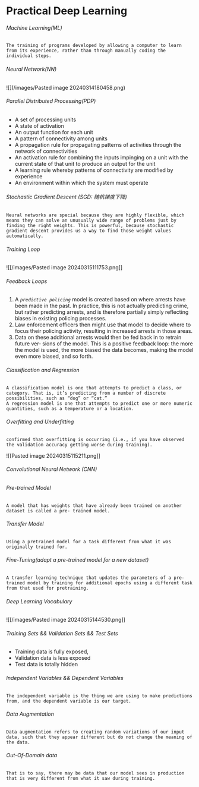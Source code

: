 # Practical Deep Learning

###### Machine Learning(ML)
	The training of programs developed by allowing a computer to learn from its experience, rather than through manually coding the individual steps.
###### Neural Network(NN)
![](/images/Pasted image 20240314180458.png)
###### Parallel Distributed Processing(PDP)
- A set of processing units 
- A state of activation 
- An output function for each unit 
- A pattern of connectivity among units
- A propagation rule for propagating patterns of activities through the network of connectivities
- An activation rule for combining the inputs impinging on a unit with the current state of that unit to produce an output for the unit
- A learning rule whereby patterns of connectivity are modified by experience
- An environment within which the system must operate
###### Stochastic Gradient Descent (SGD: 随机梯度下降)
	Neural networks are special because they are highly flexible, which means they can solve an unusually wide range of problems just by finding the right weights. This is powerful, because stochastic gradient descent provides us a way to find those weight values automatically.
###### Training Loop
![[/images/Pasted image 20240315111753.png]]
###### Feedback Loops 
1. A *`predictive policing`* model is created based on where arrests have been made in the past. In practice, this is not actually predicting crime, but rather predicting arrests, and is therefore partially simply reflecting biases in existing policing processes. 
2. Law enforcement officers then might use that model to decide where to focus their policing activity, resulting in increased arrests in those areas. 
3. Data on these additional arrests would then be fed back in to retrain future ver‐ sions of the model.
This is a positive feedback loop: the more the model is used, the more biased the data becomes, making the model even more biased, and so forth.
###### Classification and Regression
	A classification model is one that attempts to predict a class, or category. That is, it’s predicting from a number of discrete possibilities, such as “dog” or “cat.” 
	A regression model is one that attempts to predict one or more numeric quantities, such as a temperature or a location.
###### Overfitting and Underfitting
	confirmed that overfitting is occurring (i.e., if you have observed the validation accuracy getting worse during training).

![[Pasted image 20240315115211.png]]
###### Convolutional Neural Network (CNN)

###### Pre-trained Model
	A model that has weights that have already been trained on another dataset is called a pre‐ trained model.
###### Transfer Model
	Using a pretrained model for a task different from what it was originally trained for.
###### Fine-Tuning(adapt a pre-trained model for a new dataset)
	A transfer learning technique that updates the parameters of a pre‐ trained model by training for additional epochs using a different task from that used for pretraining.
######  Deep Learning Vocabulary
![[/images/Pasted image 20240315144530.png]]
###### Training Sets && Validation Sets && Test Sets
- Training data is fully exposed, 
- Validation data is less exposed
- Test data is totally hidden
###### Independent Variables && Dependent Variables
	The independent variable is the thing we are using to make predictions from, and the dependent variable is our target.
###### Data Augmentation
	Data augmentation refers to creating random variations of our input data, such that they appear different but do not change the meaning of the data.
###### Out-Of-Domain data
	That is to say, there may be data that our model sees in production that is very different from what it saw during training.
